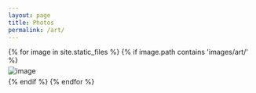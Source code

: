 ```yaml
---
layout: page
title: Photos
permalink: /art/
---
```


<div style="display: grid; column-gap: 5px; row-gap: 5px; grid: repeat(3, 100px); grid-auto-flow: row;">
    {% for image in site.static_files %}
        {% if image.path contains 'images/art/' %}
            <img src="{{site.basurl}}{{image.path}}" alt="image" />
        {% endif %}
    {% endfor %}
</div>